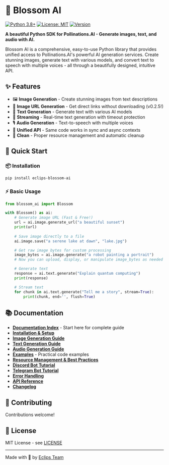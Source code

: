 # 🌸 Blossom AI

[![Python 3.8+](https://img.shields.io/badge/python-3.8+-blue.svg)](https://www.python.org/downloads/)
[![License: MIT](https://img.shields.io/badge/License-MIT-yellow.svg)](https://opensource.org/licenses/MIT)
[![Version](https://img.shields.io/badge/version-0.3.2-blue.svg)](https://pypi.org/project/eclips-blossom-ai/)

**A beautiful Python SDK for Pollinations.AI - Generate images, text, and audio with AI.**

Blossom AI is a comprehensive, easy-to-use Python library that provides unified access to Pollinations.AI's powerful AI generation services. Create stunning images, generate text with various models, and convert text to speech with multiple voices - all through a beautifully designed, intuitive API.

## ✨ Features

- 🖼️ **Image Generation** - Create stunning images from text descriptions
- 🔗 **Image URL Generation** - Get direct links without downloading (v0.2.5!)
- 📝 **Text Generation** - Generate text with various AI models
- 🌊 **Streaming** - Real-time text generation with timeout protection
- 🎙️ **Audio Generation** - Text-to-speech with multiple voices
- 🚀 **Unified API** - Same code works in sync and async contexts
- 🧹 **Clean** - Proper resource management and automatic cleanup

## 🚀 Quick Start

### 📦 Installation

```bash
pip install eclips-blossom-ai
```

### ⚡ Basic Usage

```python
from blossom_ai import Blossom

with Blossom() as ai:
    # Generate image URL (Fast & Free!)
    url = ai.image.generate_url("a beautiful sunset")
    print(url)
    
    # Save image directly to a file
    ai.image.save("a serene lake at dawn", "lake.jpg")

    # Get raw image bytes for custom processing
    image_bytes = ai.image.generate("a robot painting a portrait")
    # Now you can upload, display, or manipulate image_bytes as needed

    # Generate text
    response = ai.text.generate("Explain quantum computing")
    print(response)

    # Stream text
    for chunk in ai.text.generate("Tell me a story", stream=True):
        print(chunk, end='', flush=True)
```

## 📚 Documentation

- **[Documentation Index](https://github.com/PrimeevolutionZ/blossom-ai/blob/master/blossom_ai/docs/INDEX.md)** - Start here for complete guide
- **[Installation & Setup](https://github.com/PrimeevolutionZ/blossom-ai/blob/master/blossom_ai/docs/INSTALLATION.md)**
- **[Image Generation Guide](https://github.com/PrimeevolutionZ/blossom-ai/blob/master/blossom_ai/docs/IMAGE_GENERATION.md)**
- **[Text Generation Guide](https://github.com/PrimeevolutionZ/blossom-ai/blob/master/blossom_ai/docs/TEXT_GENERATION.md)**
- **[Audio Generation Guide](https://github.com/PrimeevolutionZ/blossom-ai/blob/master/blossom_ai/docs/AUDIO_GENERATION.md)**
- **[Examples](https://github.com/PrimeevolutionZ/blossom-ai/blob/master/blossom_ai/docs/EXAMPLES.md)** - Practical code examples
- **[Resource Management & Best Practices](https://github.com/PrimeevolutionZ/blossom-ai/blob/master/blossom_ai/docs/RESOURCE_MANAGEMENT.md)**
- **[Discord Bot Tutorial](https://github.com/PrimeevolutionZ/blossom-ai/blob/master/blossom_ai/docs/DISCORD_BOT.md)**
- **[Telegram Bot Tutorial](https://github.com/PrimeevolutionZ/blossom-ai/blob/master/blossom_ai/docs/TELEGRAM_BOT.md)**
- **[Error Handling](https://github.com/PrimeevolutionZ/blossom-ai/blob/master/blossom_ai/docs/ERROR_HANDLING.md)**
- **[API Reference](https://github.com/PrimeevolutionZ/blossom-ai/blob/master/blossom_ai/docs/API_REFERENCE.md)**
- **[Changelog](https://github.com/PrimeevolutionZ/blossom-ai/blob/master/blossom_ai/docs/CHANGELOG.md)**

## 🤝 Contributing

Contributions welcome!

## 📄 License

MIT License - see [LICENSE](https://github.com/PrimeevolutionZ/blossom-ai/blob/master/LICENSE)

---

Made with 🌸 by [Eclips Team](https://github.com/PrimeevolutionZ)
